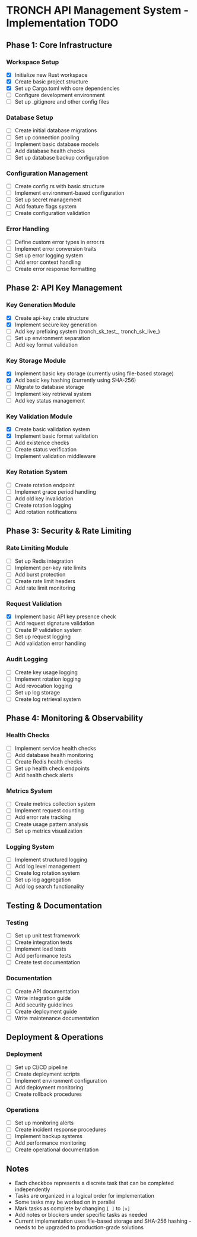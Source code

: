 # TRONCH API Management System - Implementation TODO

## Phase 1: Core Infrastructure

### Workspace Setup
- [x] Initialize new Rust workspace
- [x] Create basic project structure
- [x] Set up Cargo.toml with core dependencies
- [ ] Configure development environment
- [ ] Set up .gitignore and other config files

### Database Setup
- [ ] Create initial database migrations
- [ ] Set up connection pooling
- [ ] Implement basic database models
- [ ] Add database health checks
- [ ] Set up database backup configuration

### Configuration Management
- [ ] Create config.rs with basic structure
- [ ] Implement environment-based configuration
- [ ] Set up secret management
- [ ] Add feature flags system
- [ ] Create configuration validation

### Error Handling
- [ ] Define custom error types in error.rs
- [ ] Implement error conversion traits
- [ ] Set up error logging system
- [ ] Add error context handling
- [ ] Create error response formatting

## Phase 2: API Key Management

### Key Generation Module
- [x] Create api-key crate structure
- [x] Implement secure key generation
- [ ] Add key prefixing system (tronch_sk_test_, tronch_sk_live_)
- [ ] Set up environment separation
- [ ] Add key format validation

### Key Storage Module
- [x] Implement basic key storage (currently using file-based storage)
- [x] Add basic key hashing (currently using SHA-256)
- [ ] Migrate to database storage
- [ ] Implement key retrieval system
- [ ] Add key status management

### Key Validation Module
- [x] Create basic validation system
- [x] Implement basic format validation
- [ ] Add existence checks
- [ ] Create status verification
- [ ] Implement validation middleware

### Key Rotation System
- [ ] Create rotation endpoint
- [ ] Implement grace period handling
- [ ] Add old key invalidation
- [ ] Create rotation logging
- [ ] Add rotation notifications

## Phase 3: Security & Rate Limiting

### Rate Limiting Module
- [ ] Set up Redis integration
- [ ] Implement per-key rate limits
- [ ] Add burst protection
- [ ] Create rate limit headers
- [ ] Add rate limit monitoring

### Request Validation
- [x] Implement basic API key presence check
- [ ] Add request signature validation
- [ ] Create IP validation system
- [ ] Set up request logging
- [ ] Add validation error handling

### Audit Logging
- [ ] Create key usage logging
- [ ] Implement rotation logging
- [ ] Add revocation logging
- [ ] Set up log storage
- [ ] Create log retrieval system

## Phase 4: Monitoring & Observability

### Health Checks
- [ ] Implement service health checks
- [ ] Add database health monitoring
- [ ] Create Redis health checks
- [ ] Set up health check endpoints
- [ ] Add health check alerts

### Metrics System
- [ ] Create metrics collection system
- [ ] Implement request counting
- [ ] Add error rate tracking
- [ ] Create usage pattern analysis
- [ ] Set up metrics visualization

### Logging System
- [ ] Implement structured logging
- [ ] Add log level management
- [ ] Create log rotation system
- [ ] Set up log aggregation
- [ ] Add log search functionality

## Testing & Documentation

### Testing
- [ ] Set up unit test framework
- [ ] Create integration tests
- [ ] Implement load tests
- [ ] Add performance tests
- [ ] Create test documentation

### Documentation
- [ ] Create API documentation
- [ ] Write integration guide
- [ ] Add security guidelines
- [ ] Create deployment guide
- [ ] Write maintenance documentation

## Deployment & Operations

### Deployment
- [ ] Set up CI/CD pipeline
- [ ] Create deployment scripts
- [ ] Implement environment configuration
- [ ] Add deployment monitoring
- [ ] Create rollback procedures

### Operations
- [ ] Set up monitoring alerts
- [ ] Create incident response procedures
- [ ] Implement backup systems
- [ ] Add performance monitoring
- [ ] Create operational documentation

## Notes
- Each checkbox represents a discrete task that can be completed independently
- Tasks are organized in a logical order for implementation
- Some tasks may be worked on in parallel
- Mark tasks as complete by changing `[ ]` to `[x]`
- Add notes or blockers under specific tasks as needed
- Current implementation uses file-based storage and SHA-256 hashing - needs to be upgraded to production-grade solutions 